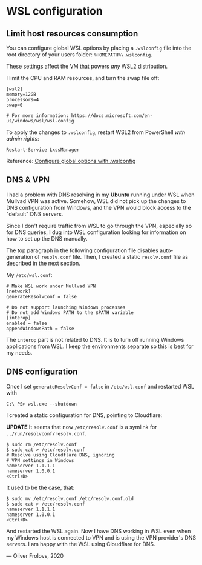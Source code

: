 # WSL configuration

## Limit host resources consumption

You can configure global WSL options by placing a `.wslconfig` file into the root directory of your users folder: `%HOMEPATH%\.wslconfig`.

These settings affect the VM that powers _any_ WSL2 distribution.

I limit the CPU and RAM resources, and turn the swap file off:

```
[wsl2]
memory=12GB
processors=4
swap=0

# For more information: https://docs.microsoft.com/en-us/windows/wsl/wsl-config
```

To apply the changes to `.wslconfig`, restart WSL2 from PowerShell _with admin rights_:

```
Restart-Service LxssManager
```

Reference: [Configure global options with .wslconfig](https://docs.microsoft.com/en-us/windows/wsl/wsl-config#configure-global-options-with-wslconfig)

## DNS & VPN

I had a problem with DNS resolving in my **Ubuntu** running under WSL when Mullvad VPN was active. Somehow, WSL did not pick up the changes to DNS configuration from Windows, and the VPN would block access to the "default" DNS servers.

Since I don't require traffic from WSL to go through the VPN, especially so for DNS queries, I dug into WSL configuration looking for information on how to set up the DNS manually.

The top paragraph in the following configuration file disables auto-generation of `resolv.conf` file. Then, I created a static `resolv.conf` file as described in the next section.

My `/etc/wsl.conf`:

```
# Make WSL work under Mullvad VPN
[network]
generateResolvConf = false

# Do not support launching Windows processes
# Do not add Windows PATH to the $PATH variable
[interop]
enabled = false
appendWindowsPath = false
```

The `interop` part is not related to DNS. It is to turn off running Windows applications from WSL. I keep the environments separate so this is best for my needs.

## DNS configuration

Once I set `generateResolvConf = false` in `/etc/wsl.conf` and restarted WSL with

```
C:\ PS> wsl.exe --shutdown
```

I created a static configuration for DNS, pointing to Cloudflare:

**UPDATE** It seems that now `/etc/resolv.conf` is a symlink for `../run/resolvconf/resolv.conf`.
```shell
$ sudo rm /etc/resolv.conf
$ sudo cat > /etc/resolv.conf
# Resolve using Cloudflare DNS, ignoring
# VPN settings in Windows
nameserver 1.1.1.1
nameserver 1.0.0.1
<Ctrl+D>
```

It used to be the case, that:

```shell
$ sudo mv /etc/resolv.conf /etc/resolv.conf.old
$ sudo cat > /etc/resolv.conf
nameserver 1.1.1.1
nameserver 1.0.0.1
<Ctrl+D>
```

And restarted the WSL again. Now I have DNS working in WSL even when my Windows host is connected to VPN and is using the VPN provider's DNS servers. I am happy with the WSL using Cloudflare for DNS.

&mdash; Oliver Frolovs, 2020
